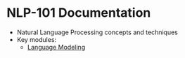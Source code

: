 
# NLP-101 Documentation

- Natural Language Processing concepts and techniques
- Key modules:
	- [Language Modeling](Language-Modeling/index.md)

